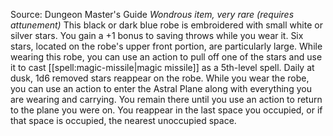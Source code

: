 Source: Dungeon Master's Guide
*Wondrous item, very rare (requires attunement)*
This black or dark blue robe is embroidered with small white or silver stars. You gain a +1 bonus to saving throws while you wear it.
Six stars, located on the robe's upper front portion, are particularly large. While wearing this robe, you can use an action to pull off one of the stars and use it to cast [[spell:magic-missile|magic missile]] as a 5th-level spell. Daily at dusk, 1d6 removed stars reappear on the robe.
While you wear the robe, you can use an action to enter the Astral Plane along with everything you are wearing and carrying. You remain there until you use an action to return to the plane you were on. You reappear in the last space you occupied, or if that space is occupied, the nearest unoccupied space.